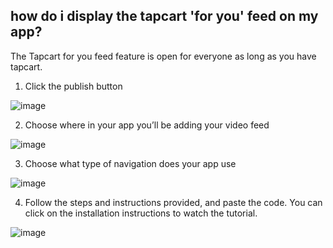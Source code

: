 ## how do i display the tapcart 'for you' feed on my app? 

The Tapcart for you feed feature is open for everyone as long as you have tapcart. 

1. Click the publish button

![image](https://github.com/user-attachments/assets/e8fcc8a3-495a-4d95-8297-399f238890b4)

2. Choose where in your app you’ll be adding your video feed

![image](https://github.com/user-attachments/assets/3bc275a9-81ef-4791-959c-23f8db333fc3)

3. Choose what type of navigation does your app use

![image](https://github.com/user-attachments/assets/bd673db1-a865-4412-9e32-705908cb158a)

4. Follow the steps and instructions provided, and paste the code. You can click on the installation instructions to watch the tutorial.

![image](https://github.com/user-attachments/assets/2b44535c-e904-4f7f-af25-d1e81cf34e36)


